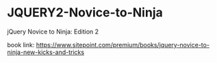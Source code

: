 # JQUERY2-Novice-to-Ninja
jQuery Novice to Ninja: Edition 2

book link: https://www.sitepoint.com/premium/books/jquery-novice-to-ninja-new-kicks-and-tricks
